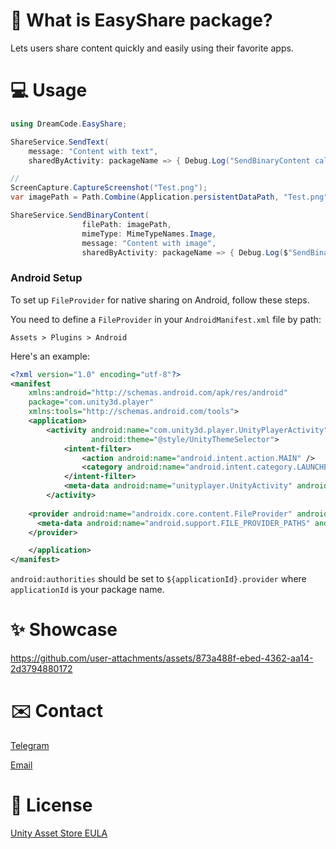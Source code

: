 # 🎯 What is EasyShare package?
Lets users share content quickly and easily using their favorite apps.

# 💻 Usage
```csharp
using DreamCode.EasyShare;

ShareService.SendText(
    message: "Content with text",
    sharedByActivity: packageName => { Debug.Log("SendBinaryContent callback:" + packageName); });

//
ScreenCapture.CaptureScreenshot("Test.png");
var imagePath = Path.Combine(Application.persistentDataPath, "Test.png");

ShareService.SendBinaryContent(
                filePath: imagePath,
                mimeType: MimeTypeNames.Image,
                message: "Content with image",
                sharedByActivity: packageName => { Debug.Log($"SendBinaryContent:{packageName}"); });

```
### Android Setup

To set up `FileProvider` for native sharing on Android, follow these steps.

You need to define a `FileProvider` in your `AndroidManifest.xml` file by path:

`Assets > Plugins > Android`

Here's an example:

```xml
<?xml version="1.0" encoding="utf-8"?>
<manifest
    xmlns:android="http://schemas.android.com/apk/res/android"
    package="com.unity3d.player"
    xmlns:tools="http://schemas.android.com/tools">
    <application>
        <activity android:name="com.unity3d.player.UnityPlayerActivity"
                  android:theme="@style/UnityThemeSelector">
            <intent-filter>
                <action android:name="android.intent.action.MAIN" />
                <category android:name="android.intent.category.LAUNCHER" />
            </intent-filter>
            <meta-data android:name="unityplayer.UnityActivity" android:value="true" />
        </activity>
    
    <provider android:name="androidx.core.content.FileProvider" android:authorities="com.IndieYP.JumpClub.jump.fall.hop.provider" android:exported="false" android:grantUriPermissions="true">
      <meta-data android:name="android.support.FILE_PROVIDER_PATHS" android:resource="@xml/file_provider_paths" />
    </provider>

    </application>
</manifest>
```

`android:authorities` should be set to `${applicationId}.provider` where `applicationId` is your package name.

# ✨ Showcase
https://github.com/user-attachments/assets/873a488f-ebed-4362-aa14-2d3794880172

# ✉️ Contact
[Telegram](https://t.me/dreamcestudio)

[Email](mailto:dreamcodestudio@yandex.com)

# 🔑 License

[Unity Asset Store EULA](https://unity.com/legal/as-terms)
